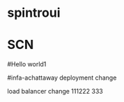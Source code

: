 # spintroui
# SCN
#Hello world1

#infa-achattaway
deployment change

load balancer change
111222 333
